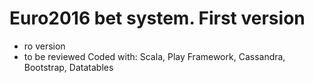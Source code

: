 # Euro2016 bet system. First version 
- ro version
- to be reviewed 
Coded with: Scala, Play Framework, Cassandra, Bootstrap, Datatables
